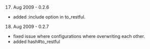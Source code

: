 17. Aug 2009 - 0.2.6

* added :include option in to_restful.

18. Aug 2009 - 0.2.7

* fixed issue where configurations where overwriting each other. 
* added hash#to_restful
